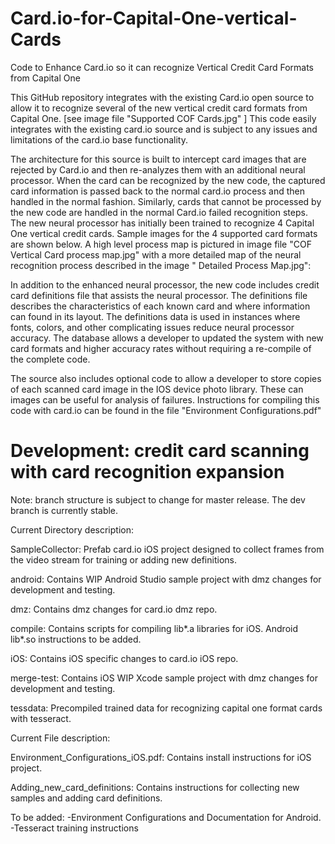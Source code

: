 # Card.io-for-Capital-One-vertical-Cards
Code to Enhance Card.io so it can recognize Vertical Credit Card Formats from Capital One

This GitHub repository integrates with the existing Card.io open source to allow it to recognize several of the new vertical credit card
formats from Capital One. [see image file "Supported COF Cards.jpg" ] This code easily integrates with the existing card.io source and
is subject to any issues and limitations of the card.io base functionality.

The architecture for this source is built to intercept card images that are rejected by Card.io and then re-analyzes them with an
additional neural processor. When the card can be recognized by the new code, the captured card information is passed back to the normal
card.io process and then handled in the normal fashion. Similarly, cards that cannot be processed by the new code are handled in the
normal Card.io failed recognition steps. The new neural processor has initially been trained to recognize 4 Capital One vertical credit
cards. Sample images for the 4 supported card formats are shown below. A high level process map is pictured in image file "COF Vertical
Card process map.jpg" with a more detailed map of the neural recognition process described in the image " Detailed Process Map.jpg":

In addition to the enhanced neural processor, the new code includes credit card definitions file that assists the neural processor. 
The definitions file describes the characteristics of each known card and where information can found in its layout. The definitions 
data is used in instances where fonts, colors, and other complicating issues reduce neural processor accuracy. The database allows 
a developer to updated the system with new card formats and higher accuracy rates without requiring a re-compile of the complete code.

The source also includes optional code to allow a developer to store copies of each scanned card image in the IOS device photo library.
These can images can be useful for analysis of failures. 
Instructions for compiling this code with card.io can be found in the file "Environment Configurations.pdf" 


# Development: credit card scanning with card recognition expansion 
Note: branch structure is subject to change for master release. The dev branch is currently stable. 

Current Directory description:

SampleCollector: 
	Prefab card.io iOS project designed to collect frames from the video stream for training
	or adding new definitions. 

android: 
	Contains WIP Android Studio sample project with dmz changes for development and testing. 

dmz: 
	Contains dmz changes for card.io dmz repo.

compile: 
	Contains scripts for compiling lib*.a libraries for iOS. Android lib*.so instructions to be added.

iOS:
	Contains iOS specific changes to card.io iOS repo.

merge-test: 
	Contains iOS WIP Xcode sample project with dmz changes for development and testing.

tessdata: 
	Precompiled trained data for recognizing capital one format cards with tesseract.

Current File description:

Environment_Configurations_iOS.pdf:
	Contains install instructions for iOS project.

Adding_new_card_definitions:
	Contains instructions for collecting new samples and adding card definitions.

To be added:
	-Environment Configurations and Documentation for Android.
 	-Tesseract training instructions





